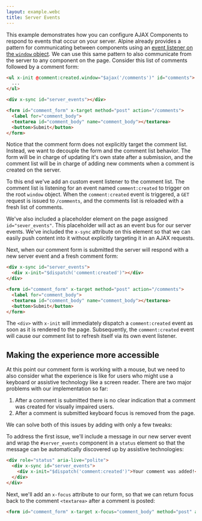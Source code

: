 ```yaml
---
layout: example.webc
title: Server Events
---
```


This example demonstrates how you can configure AJAX Components to respond to events that occur on your server. Alpine already provides a pattern for communicating between components using an [event listener on the `window` object](https://alpinejs.dev/essentials/events#listening-for-events-on-window). We can use this same pattern to also communicate from the server to any component on the page. Consider this list of comments followed by a comment form:

```html
<ul x-init @comment:created.window="$ajax('/comments')" id="comments">
  ...
</ul>

<div x-sync id="server_events"></div>

<form id="comment_form" x-target method="post" action="/comments">
  <label for="comment_body">
  <textarea id="comment_body" name="comment_body"></textarea>
  <button>Submit</button>
</form>
```

Notice that the comment form does not explicitly target the comment list. Instead, we want to decouple the form and the comment list behavior. The form will be in charge of updating it's own state after a submission, and the comment list will be in charge of adding new comments when a comment is created on the server.

To this end we've add an custom event listener to the comment list. The comment list is listening for an event named `comment:created` to trigger on the root `window` object. When the `comment:created` event is triggered, a `GET` request is issued to `/comments`, and the comments list is reloaded with a fresh list of comments.

We've also included a placeholder element on the page assigned `id="sever_events"`. This placeholder will act as an event bus for our server events. We've included the `x-sync` attribute on this element so that we can easily push content into it without explicitly targeting it in an AJAX requests.

Next, when our comment form is submitted the server will respond with a new server event and a fresh comment form:

```html
<div x-sync id="server_events">
  <div x-init="$dispatch('comment:created')"></div>
</div>

<form id="comment_form" x-target method="post" action="/comments">
  <label for="comment_body">
  <textarea id="comment_body" name="comment_body"></textarea>
  <button>Submit</button>
</form>
```

The `<div>` with `x-init` will immediately dispatch a `comment:created` event as soon as it is rendered to the page. Subsequently, the `comment:created` event will cause our comment list to refresh itself via its own event listener.

## Making the experience more accessible

At this point our comment form is working with a mouse, but we need to also consider what the experience is like for users who might use a keyboard or assistive technology like a screen reader. There are two major problems with our implementation so far:

  1. After a comment is submitted there is no clear indication that a comment was created for visually impaired users.
  2. After a comment is submitted keyboard focus is removed from the page.

We can solve both of this issues by adding with only a few tweaks:

To address the first issue, we'll include a message in our new server event and wrap the `#server_events` component in a `status` element so that the message can be automatically discovered up by assistive technologies:

```html
<div role="status" aria-live="polite">
  <div x-sync id="server_events">
    <div x-init="$dispatch('comment:created')">Your comment was added!</div>
  </div>
</div>
```

Next, we'll add an `x-focus` attribute to our form, so that we can return focus back to the comment `<textarea>` after a comment is posted:

```html
<form id="comment_form" x-target x-focus="comment_body" method="post" action="/comments">
```

<script>
  let database = function () {
    let data = [];
    return {
      save: (body) => {
        return data.push({id: data.length, body })
      },
      all: () => data,
    }
  }()

  window.route('GET', '/comments', () => index(database.all()))
  window.route('POST', '/comments', (input) => {
    database.save(input.comment_body)
    return create('comment:created')
  })
  example('/comments')

  function serverEvent(name = '') {
    let event = name ? `<div x-init="$dispatch('${name}')" style="color:#008800">Your comment was added!</div>` : ''

    return `<div role="status" aria-live="polite">
  <div x-sync id="server_events">${event}</div>
</div>`
  }

  function index(comments) {
    let items = comments.map(comment => `<li key="${comment.id}">${comment.body}</li>`).join('')
    items = items || '<li>No comments</li>'

    return `<ul x-data @comment:created.window="$ajax('/comments')" id="comments">${items}</ul>
${serverEvent()}
<form id="comment_form" x-target x-focus="comment_body" method="post" action="/comments">
  <label for="comment_body">Comment</label>
  <textarea id="comment_body" name="comment_body"></textarea>
  <button>Submit</button>
</form>`
  }
  function create(event) {
    return `${serverEvent(event)}
<form id="comment_form" x-target x-focus="comment_body" method="post" action="/comments">
  <label for="comment_body">Comment</label>
  <textarea id="comment_body" name="comment_body"></textarea>
  <button>Submit</button>
</form>`
  }
</script>
